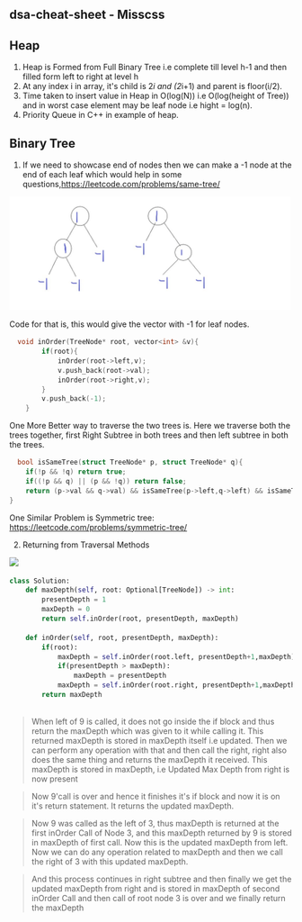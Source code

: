 ## dsa-cheat-sheet - Misscss

## **Heap**
1. Heap is Formed from Full Binary Tree i.e complete till level h-1 and then filled form left to right at level h
2. At any index i in array, it's child is 2*i and (2*i+1) and parent is floor(i/2).
3. Time taken to insert value in Heap in O(log(N)) i.e O(log(height of Tree)) and in worst case element may be leaf node i.e hight = log(n).
4. Priority Queue in C++ in example of heap.

## **Binary Tree**
1. If we need to showcase end of nodes then we can make a -1 node at the end of each leaf which would help in some questions,https://leetcode.com/problems/same-tree/
<img src = "Tree.jpg" width=500>

Code for that is, this would give the vector with -1 for leaf nodes.
```cpp
  void inOrder(TreeNode* root, vector<int> &v){
        if(root){
            inOrder(root->left,v);
            v.push_back(root->val);
            inOrder(root->right,v);
        }
        v.push_back(-1);
    }
```
One More Better way to traverse the two trees is.
Here we traverse both the trees together, first Right Subtree in both trees and then left subtree in both the trees.
```cpp
  bool isSameTree(struct TreeNode* p, struct TreeNode* q){
    if(!p && !q) return true;
    if((!p && q) || (p && !q)) return false;
    return (p->val && q->val) && isSameTree(p->left,q->left) && isSameTree(p->right,q->right); 
}

```
One Similar Problem is Symmetric tree: https://leetcode.com/problems/symmetric-tree/

2. Returning from Traversal Methods

 <img src="https://user-images.githubusercontent.com/63506466/146869295-f04597cf-214e-4349-b5f3-60ba09dac71d.png" width=500 >


```py
class Solution:
    def maxDepth(self, root: Optional[TreeNode]) -> int:
        presentDepth = 1
        maxDepth = 0
        return self.inOrder(root, presentDepth, maxDepth)
    
    def inOrder(self, root, presentDepth, maxDepth):
        if(root):
            maxDepth = self.inOrder(root.left, presentDepth+1,maxDepth)
            if(presentDepth > maxDepth):
                maxDepth = presentDepth
            maxDepth = self.inOrder(root.right, presentDepth+1,maxDepth)
        return maxDepth
        
```

> When left of 9 is called, it does not go inside the if block and thus return the maxDepth which was given to it while calling it. This returned maxDepth is stored in maxDepth itself i.e updated. Then we can perform any operation with that and then call the right, right also does the same thing and returns the maxDepth it received. This maxDepth is stored in maxDepth, i.e Updated Max Depth from right is now present

> Now 9'call is over and hence it finishes it's if block and now it is on it's return statement. It returns the updated maxDepth.

> Now 9 was called as the left of 3, thus maxDepth is returned at the first inOrder Call of Node 3, and this maxDepth returned by 9 is stored in maxDepth of first call. Now this is the updated maxDepth from left. Now we can do any operation related to maxDepth and then we call the right of 3 with this updated maxDepth. 

> And this process continues in right subtree and then finally we get the updated maxDepth from right and is stored in maxDepth of second inOrder Call and then call of root node 3 is over and we finally return the maxDepth


